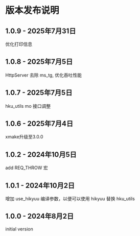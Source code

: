 # 版本发布说明

## 1.0.9 - 2025年7月31日

优化打印信息

## 1.0.8 - 2025年7月5日

HttpServer 去除 ms_tg, 优化吞吐性能

## 1.0.7 - 2025年7月5日

hku_utils mo 接口调整

## 1.0.6 - 2025年7月4日

xmake升级至3.0.0

## 1.0.2 - 2024年10月5日

add REQ_THROW 宏

## 1.0.1 - 2024年10月2日

增加 use_hikyuu 编译参数，以便可以使用 hikyuu 替换 hku_utils

## 1.0.0 - 2024年8月2日

initial version
